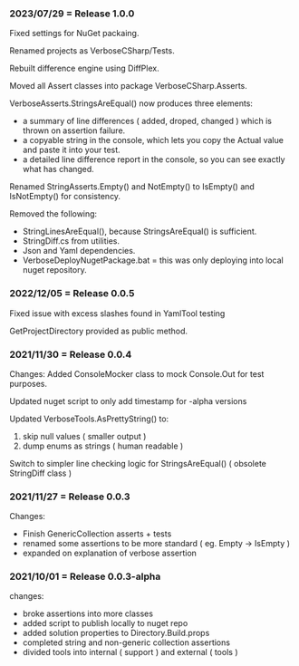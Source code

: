 ### 2023/07/29 = Release 1.0.0

Fixed settings for NuGet packaing.

Renamed projects as VerboseCSharp/Tests.

Rebuilt difference engine using DiffPlex.

Moved all Assert classes into package VerboseCSharp.Asserts.

VerboseAsserts.StringsAreEqual() now produces three elements:
* a summary of line differences ( added, droped, changed ) which is thrown on assertion failure.
* a copyable string in the console, which lets you copy the Actual value and paste it into your test.
* a detailed line difference report in the console, so you can see exactly what has changed.

Renamed StringAsserts.Empty() and NotEmpty() to IsEmpty() and IsNotEmpty() for consistency.

Removed the following:
* StringLinesAreEqual(), because StringsAreEqual() is sufficient.
* StringDiff.cs from utilities.
* Json and Yaml dependencies.
* VerboseDeployNugetPackage.bat = this was only deploying into local nuget repository.


### 2022/12/05 = Release 0.0.5

Fixed issue with excess slashes found in YamlTool testing

GetProjectDirectory provided as public method.


### 2021/11/30 = Release 0.0.4

Changes:
Added ConsoleMocker class to mock Console.Out for test purposes.

Updated nuget script to only add timestamp for -alpha versions

Updated VerboseTools.AsPrettyString() to:
1. skip null values ( smaller output )
1. dump enums as strings ( human readable )

Switch to simpler line checking logic for StringsAreEqual() ( obsolete StringDiff class )


### 2021/11/27 = Release 0.0.3

Changes:
* Finish GenericCollection asserts + tests
* renamed some assertions to be more standard ( eg.  Empty -> IsEmpty )
* expanded on explanation of verbose assertion


### 2021/10/01 = Release 0.0.3-alpha

changes:
* broke assertions into more classes
* added script to publish locally to nuget repo
* added solution properties to Directory.Build.props
* completed string and non-generic collection assertions
* divided tools into internal ( support ) and external ( tools )